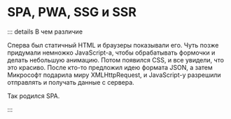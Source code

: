 # SPA, PWA, SSG и SSR

::: details В чем различие

Сперва был статичный HTML и браузеры показывали его. Чуть позже придумали немножко JavaScript-а, чтобы обрабатывать формочки и делать небольшую анимацию. Потом появился CSS, и все увидели, что это красиво. После кто-то предложил идею формата JSON, а затем Микрософт подарила миру XMLHttpRequest, и JavaScript-у разрешили отправлять и получать данные с сервера.

Так родился SPA.

:::

